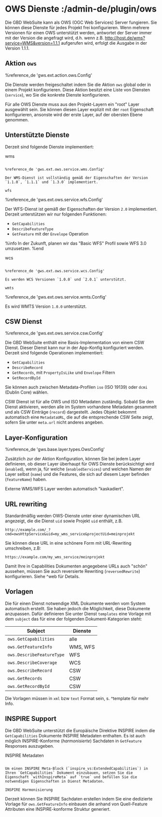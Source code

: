 # OWS Dienste :/admin-de/plugin/ows

Die GBD WebSuite kann als OWS (OGC Web Services) Server fungieren. Sie können diese Dienste für jedes Projekt frei konfigurieren. Wenn mehrere Versionen für einen OWS unterstützt werden, antwortet der Server immer mit der Version die angefragt wird, d.h. wenn z.B. http://host.de/wms?service=WMS&version=1.1.1 aufgerufen wird, erfolgt die Ausgabe in der Version 1.1.1.

Aktion `ows`
--------------

%reference_de 'gws.ext.action.ows.Config'

Die Dienste werden freigeschaltet indem Sie die Aktion `ows` global oder in einem Projekt konfigurieren. Diese Aktion besitzt eine Liste von Diensten (`service`), wo Sie die konkrete Dienste konfigurieren.

Für alle OWS Dienste muss aus den Projekt-Layern ein "root" Layer ausgewählt sein. Sie können diesen Layer explizit mit der `root` Eigenschaft konfigurieren, ansonste wird der erste Layer, auf der obersten Ebene genommen.

Unterstützte Dienste
--------------------

Derzeit sind folgende Dienste implementiert:

wms
~~~

%reference_de 'gws.ext.ows.service.wms.Config'

Der WMS-Dienst ist vollständig gemäß der Eigenschaften der Version `1.1.0`, `1.1.1` und `1.3.0` implementiert.

wfs
~~~

%reference_de 'gws.ext.ows.service.wfs.Config'

Der WFS-Dienst ist gemäß der Eigenschaften der Version `2.0` implementiert. Derzeit unterstützen wir nur folgenden Funktionen:

- `GetCapabilities`
- `DescribeFeatureType`
- `GetFeature` mit der `Envelope` Operation

%info
 In der Zukunft, planen wir das "Basic WFS" Profil sowie WFS 3.0 umzusetzen.
%end

wcs
~~~

%reference_de 'gws.ext.ows.service.wcs.Config'

Es werden WCS Versionen `1.0.0` und `2.0.1` unterstützt.

wmts
~~~~

%reference_de 'gws.ext.ows.service.wmts.Config'

Es wird WMTS Version `1.0.0` unterstützt.

CSW Dienst
----------

%reference_de 'gws.ext.ows.service.csw.Config'

Die GBD WebSuite enthält eine Basis-Implementation von einem CSW Dienst. Dieser Dienst kann nur in der App-Konfig konfiguriert werden. Derzeit sind folgende Operationen implementiert:

- `GetCapabilities`
- `DescribeRecord`
- `GetRecords`, mit `PropertyIsLike` und `Envelope` Filtern
- `GetRecordById`

Sie können auch zwischen Metadata-Profilen `iso` (ISO 19139) oder `dcmi` (Dublin Core) wählen.

CSW Dienst ist für alle OWS und ISO Metadaten zuständig. Sobald Sie den Dienst aktivieren, werden alle im System vorhandene Metadaten gesammelt und als CSW Einträge (`record`) dargestellt. Jedes Objekt bekommt automatisch eine `MetadataURL`, die auf die entsprechende CSW Seite zeigt, sofern Sie unter `meta.url` nicht anderes angeben.

Layer-Konfiguration
-------------------

%reference_de 'gws.base.layer.types.OwsConfig'

Zusätzlich zur der Aktion Konfiguration, können Sie bei jedem Layer definieren, ob dieser Layer überhaupt für OWS Dienste berücksichtigt wird (`enabled`), wenn ja, für welche (`enabledServices`) und welchen Namen der Layer selbst (`name`) und die Features, die sich auf diesem Layer befinden (`featureName`) haben.

Externe WMS/WFS Layer werden automatisch "kaskadiert".

URL rewriting
-------------

Standardmäßig werden OWS-Dienste unter einer dynamischen URL angezeigt, die die Dienst `uid` sowie Projekt `uid` enthält, z.B.

    http://example.com/_?cmd=owsHttpService&uid=my_wms_service&projectUid=meinprojekt

Sie können diese URL in eine schönere Form mit URL-Rewriting umschreiben, z.B:

    https://example.com/my_wms_service/meinprojekt

Damit Ihre in Capabilities Dokumenten angegebene URLs auch "schön" aussehen, müssen Sie auch reversierte Rewriting (`reversedRewrite`) konfigurieren. Siehe ^web für Details.

Vorlagen
--------

Die für einen Dienst notwendige XML Dokumente werden vom System automatisch erstellt. Sie haben jedoch die Möglichkeit, diese Dokumente anzupassen. Dafür definieren Sie unter Dienst `templates` eine Vorlage mit dem `subject` das für eine der folgenden Dokument-Kategorien steht:

| Subject                   | Dienste  |
|---------------------------|----------|
| `ows.GetCapabilities`     | alle     |
| `ows.GetFeatureInfo`      | WMS, WFS |
| `ows.DescribeFeatureType` | WFS      |
| `ows.DescribeCoverage`    | WCS      |
| `ows.DescribeRecord`      | CSW      |
| `ows.GetRecords`          | CSW      |
| `ows.GetRecordById`       | CSW      |


Die Vorlagen müssen in `xml` bzw `text` Format sein, s. ^template für mehr Info.

INSPIRE Support
---------------

Die GBD WebSuite unterstützt die Europäische Direktive INSPIRE indem die `GetCapabilities` Dokumente INSPIRE Metadaten enthalten. Es ist auch möglich INSPIRE-Konforme (*harmonisierte*) Sachdaten in `GetFeature` Responses auszugeben.

INSPIRE Metadaten
~~~~~~~~~~~~~~~~~

Um einen INSPIRE Meta-Block (`inspire_vs:ExtendedCapabilities`) in Ihren `GetCapabilities` Dokument einzubauen, setzen Sie die Eigenschaft `withInspireMeta` auf `true` und befüllen Sie die notwendigen Eigenschaften in Dienst Metadaten.

INSPIRE Harmonisierung
~~~~~~~~~~~~~~~~~~~~~~

Derzeit können Sie INSPIRE Sachdaten erstellen indem Sie eine dedizierte Vorlage für `ows.GetFeatureInfo` einbauen die anhand von Quell-Feature Attributen eine INSPIRE-konforme Struktur generiert.

